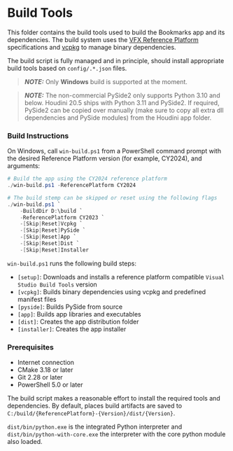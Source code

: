# Build Tools

This folder contains the build tools used to build the Bookmarks app and its dependencies.
The build system uses the [VFX Reference Platform](https://vfxplatform.com/) specifications
and [vcpkg](https://github.com/microsoft/vcpkg) to manage binary dependencies.

The build script is fully managed and in principle, should install appropriate build tools based on `config/.*.json` files.

> **_NOTE:_** Only **Windows** build is supported at the moment.

> **_NOTE:_** The non-commercial PySide2 only supports Python 3.10 and below. Houdini 20.5 ships with Python 3.11 and 
> PySide2. If required, PySide2 can be copied over manually (make sure to copy all extra dll
> dependencies and PySide modules) from the Houdini app folder.


### Build Instructions

On Windows, call `win-build.ps1` from a PowerShell command prompt with the desired Reference Platform version (for 
example, CY2024), and arguments:

```powershell
# Build the app using the CY2024 reference platform
./win-build.ps1 -ReferencePlatform CY2024

# The build stemp can be skipped or reset using the following flags
./win-build.ps1 `
    -BuildDir D:\build `
    -ReferencePlatform CY2023 `
    -[Skip|Reset]Vcpkg `
    -[Skip|Reset]PySide `
    -[Skip|Reset]App `
    -[Skip|Reset]Dist `
    -[Skip|Reset]Installer
```

`win-build.ps1` runs the following build steps:
- `[setup]`: Downloads and installs a reference platform compatible `Visual Studio Build Tools` version
- `[vcpkg]`: Builds binary dependencies using vcpkg and predefined manifest files
- `[pyside]`: Builds PySide from source
- `[app]`: Builds app libraries and executables
- `[dist]`: Creates the app distribution folder
- `[installer]`: Creates the app installer

### Prerequisites

- Internet connection
- CMake 3.18 or later
- Git 2.28 or later
- PowerShell 5.0 or later

The build script makes a reasonable effort to install the required tools and dependencies.
By default, places build artifacts are saved to `C:/build/{ReferencePlatform}-{Version}/dist/{Version}`.

`dist/bin/python.exe` is the integrated Python interpreter and `dist/bin/python-with-core.exe` the interpreter
with the core python module also loaded.




